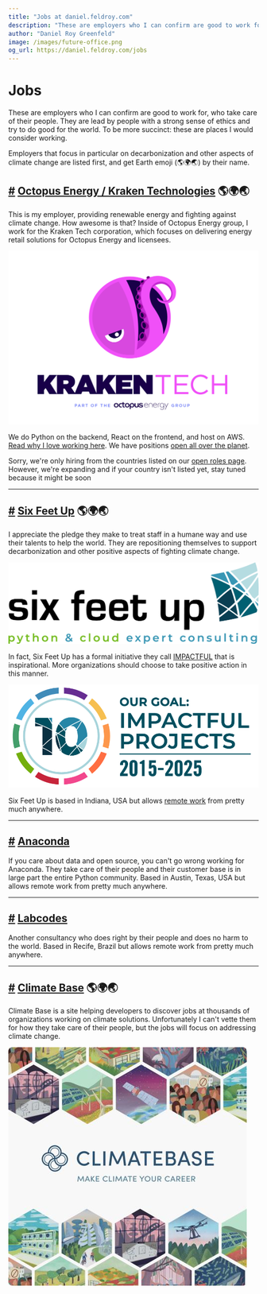 ```yaml
---
title: "Jobs at daniel.feldroy.com"
description: "These are employers who I can confirm are good to work for, who take care of their people. They are lead by people with a strong sense of ethics and try to do good for the world. To be more succinct: these are places I would consider working for."
author: "Daniel Roy Greenfeld"
image: /images/future-office.png
og_url: https://daniel.feldroy.com/jobs
---
```


# Jobs

These are employers who I can confirm are good to work for, who take care of their people. They are lead by people with a strong sense of ethics and try to do good for the world. To be more succinct: these are places I would consider working.

Employers that focus in particular on decarbonization and other aspects of climate change are listed first, and get Earth emoji (🌎🌍🌏) by their name.

## [#](#octopus-energy) [Octopus Energy / Kraken Technologies](https://octopusenergy.com/careers) 🌎🌍🌏

This is my employer, providing renewable energy and fighting against climate change. How awesome is that? Inside of Octopus Energy group, I work for the Kraken Tech corporation, which focuses on delivering energy retail solutions for Octopus Energy and licensees.

[![](/public/images/2022_KrakenV2_stacked_Transparent.png)](https://octopusenergy.group/kraken-technologies)

We do Python on the backend, React on the frontend, and host on AWS. [Read why I love working here](/posts/whats-the-best-thing-about-working-for-octopus-energy-part-1). We have positions [open all over the planet](https://octopus.energy/careers/join-us).

Sorry, we're only hiring from the countries listed on our [open roles page](https://octopus.energy/careers/join-us). However, we're expanding and if your country isn't listed yet, stay tuned because it might be soon

---

## [#](#six-feet-up) [Six Feet Up](https://sixfeetup.com/company/careers) 🌎🌍🌏

I appreciate the pledge they make to treat staff in a humane way and use their talents to help the world. They are repositioning themselves to support decarbonization and other positive aspects of fighting climate change.

[![](/public/images/SFU-Logo.png)](https://sixfeetup.com/company/careers) 

In fact, Six Feet Up has a formal initiative they call [IMPACTFUL](https://sixfeetup.com/company/our-mission#objective) that is inspirational. More organizations should choose to take positive action in this manner.

[![](/public/images/SFU-impact.png)](https://sixfeetup.com/company/our-mission#objective)

Six Feet Up is based in Indiana, USA but allows [remote work](https://sixfeetup.com/company/careers) from pretty much anywhere.

---

## [#](#anaconda) [Anaconda](https://www.anaconda.com/careers)

If you care about data and open source, you can't go wrong working for Anaconda. They take care of their people and their customer base is in large part the entire Python community. Based in Austin, Texas, USA but allows remote work from pretty much anywhere.

---

## [#](#labcodes) [Labcodes](https://labcodes.com.br/careers)

Another consultancy who does right by their people and does no harm to the world. Based in Recife, Brazil but allows remote work from pretty much anywhere.

---

## [#](#climatebase) [Climate Base](https://climatebase.org) 🌎🌍🌏 

Climate Base is a site helping developers to discover jobs at thousands of organizations working on climate solutions. Unfortunately I can't vette them for how they take care of their people, but the jobs will focus on addressing climate change.

[![Climate Base logo](/public/images/climatebase.jpeg)](https://climatebase.org)